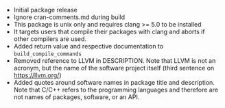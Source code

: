 * Initial package release
* Ignore cran-comments.md during build
* This package is unix only and requires clang >= 5.0 to be installed
* It targets users that compile their packages with clang and aborts
  if other compilers are used.
* Added return value and respective documentation to `build_compile_commands`
* Removed reference to LLVM in DESCRIPTION. Note that LLVM is not an acronym,
  but the name of the software project itself
  (third sentence on https://llvm.org/)
* Added quotes around software names in package title and description. Note
  that C/C++ refers to the programming languages and therefore are not
  names of packages, software, or an API.
